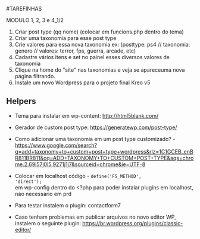 #TAREFINHAS

MODULO 1, 2, 3 e 4_1/2

1. Criar post type (qq nome) (colocar em funcions.php dentro do tema)
2. Criar uma taxonomia para esse post type
3. Crie valores para essa nova taxonomia ex: (posttype: ps4 // taxonomia: genero // valores: terror, fps, guerra, arcade, etc)
3. Cadastre vários itens e set no painel esses diversos valores de taxonomia
4. Clique na home do "site" nas taxonomias e veja se apareceuma nova página filtrando.
5. Instale um novo Wordpress para o projeto final Kreo v5 

## Helpers

- Tema para instalar em wp-content: http://html5blank.com/ 

- Gerador de custom post type: https://generatewp.com/post-type/ 

- Como adicionar uma taxonomia em um post type customizado? - https://www.google.com/search?q=add+taxonomy+to+custom+post+type+wordpress&rlz=1C1GCEB_enBR811BR811&oq=ADD+TAXONOMY+TO+CUSTOM+POST+TYPE&aqs=chrome.2.69i57j0l5.9271j1j7&sourceid=chrome&ie=UTF-8 

- Colocar em localhost código - 
<code>define('FS_METHOD', 'direct');</code>  
em wp-config dentro do <?php para poder instalar plugins em localhost, não necessário em prd

- Para testar instalem o plugin: contactform7

- Caso tenham problemas em publicar arquivos no novo editor WP, instalem o seguinte plugin: https://br.wordpress.org/plugins/classic-editor/ 
